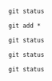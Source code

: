 #

###

```cmd
git status
```

```cmd
git add *
```

```cmd
git status
```

```cmd
git status
```

```cmd
git status
```
